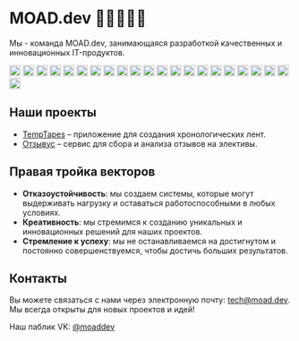 # MOAD.dev 👋👋👋👋👋

Мы - команда MOAD.dev, занимающаяся разработкой качественных и инновационных IT-продуктов.

<img height="20" src="https://img.shields.io/badge/-PHP-777BB4?logo=php&logoColor=white"> <img height="20" src="https://img.shields.io/badge/-TailwindCSS-38B2AC?logo=tailwind-css&logoColor=white"> <img height="20" src="https://img.shields.io/badge/-Alpine.js-8BC0D0?logo=alpine.js&logoColor=black"> <img height="20" src="https://img.shields.io/badge/-Laravel-FF2D20?logo=laravel&logoColor=white"> <img height="20" src="https://img.shields.io/badge/-Livewire-FF2D20?logo=laravel&logoColor=white"> <img height="20" src="https://img.shields.io/badge/-SQLite-003B57?logo=sqlite&logoColor=white"> <img height="20" src="https://img.shields.io/badge/-MariaDB-003545?logo=mariadb&logoColor=white"> <img height="20" src="https://img.shields.io/badge/-MongoDB-47A248?logo=mongodb&logoColor=white"> <img height="20" src="https://img.shields.io/badge/-Redis-DC382D?logo=redis&logoColor=white"> <img height="20" src="https://img.shields.io/badge/-Node.js-339933?logo=node.js&logoColor=white"> <img height="20" src="https://img.shields.io/badge/-Electron-47848F?logo=electron&logoColor=white"> <img height="20" src="https://img.shields.io/badge/-Three.js-000000?logo=three.js&logoColor=white"> <img height="20" src="https://img.shields.io/badge/-Vue.js-4FC08D?logo=vue.js&logoColor=white"> <img height="20" src="https://img.shields.io/badge/-Python-3776AB?logo=python&logoColor=white"> <img height="20" src="https://img.shields.io/badge/-PyTorch-EE4C2C?logo=pytorch&logoColor=white"> <img height="20" src="https://img.shields.io/badge/-Transformers-FFA500?logo=huggingface&logoColor=white"> <img height="20" src="https://img.shields.io/badge/-Flask-000000?logo=flask&logoColor=white"> <img height="20" src="https://img.shields.io/badge/-Django-092E20?logo=django&logoColor=white"> <img height="20" src="https://img.shields.io/badge/-FastAPI-009688?logo=fastapi&logoColor=white"> <img height="20" src="https://img.shields.io/badge/-nginx-009639?logo=nginx&logoColor=white"> <img height="20" src="https://img.shields.io/badge/-Docker-2496ED?logo=docker&logoColor=white"> <img height="20" src="https://img.shields.io/badge/-Elasticsearch-005571?logo=elasticsearch&logoColor=white">

## Наши проекты

- [TempTapes](https://github.com/moad-dev/TempTapes) – приложение для создания хронологических лент.
- [Отзывус](https://github.com/moad-dev/course.feedback) – сервис для сбора и анализа отзывов на элективы.

## Правая тройка векторов

- **Отказоустойчивость**: мы создаем системы, которые могут выдерживать нагрузку и оставаться работоспособными в любых условиях.
- **Креативность**: мы стремимся к созданию уникальных и инновационных решений для наших проектов.
- **Стремление к успеху**: мы не останавливаемся на достигнутом и постоянно совершенствуемся, чтобы достичь больших результатов.

## Контакты

Вы можете связаться с нами через электронную почту: tech@moad.dev. Мы всегда открыты для новых проектов и идей!

Наш паблик VK: [@moaddev](https://vk.com/moaddev)
